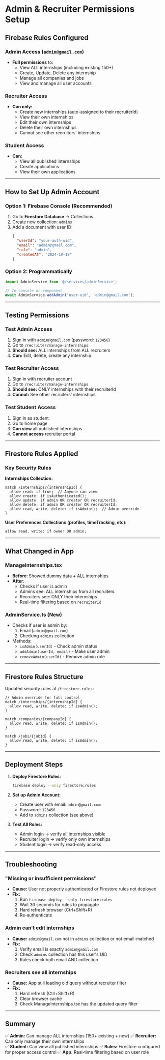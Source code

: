 # Admin & Recruiter Permissions Setup

## Firebase Rules Configured

### Admin Access (`admin@gmail.com`)
- **Full permissions** to:
  - View ALL internships (including existing 150+)
  - Create, Update, Delete any internship
  - Manage all companies and jobs
  - View and manage all user accounts

### Recruiter Access
- **Can only:**
  - Create new internships (auto-assigned to their recruiterId)
  - View their own internships
  - Edit their own internships
  - Delete their own internships
  - Cannot see other recruiters' internships

### Student Access
- **Can:**
  - View all published internships
  - Create applications
  - View their own applications

---

## How to Set Up Admin Account

### Option 1: Firebase Console (Recommended)
1. Go to **Firestore Database** → Collections
2. Create new collection: `admins`
3. Add a document with user ID:
   ```json
   {
     "userId": "your-auth-uid",
     "email": "admin@gmail.com",
     "role": "admin",
     "createdAt": "2024-10-18"
   }
   ```

### Option 2: Programmatically
```typescript
import AdminService from '@/services/adminService';

// In console or component
await AdminService.addAdmin('user-uid', 'admin@gmail.com');
```

---

## Testing Permissions

### Test Admin Access
1. Sign in with `admin@gmail.com` (password: `123456`)
2. Go to `/recruiter/manage-internships`
3. **Should see:** ALL internships from ALL recruiters
4. **Can:** Edit, delete, create any internship

### Test Recruiter Access
1. Sign in with recruiter account
2. Go to `/recruiter/manage-internships`
3. **Should see:** ONLY internships with their recruiterId
4. **Cannot:** See other recruiters' internships

### Test Student Access
1. Sign in as student
2. Go to home page
3. **Can view** all published internships
4. **Cannot access** recruiter portal

---

## Firestore Rules Applied

### Key Security Rules

**Internships Collection:**
```firestore
match /internships/{internshipId} {
  allow read: if true;  // Anyone can view
  allow create: if isAuthenticated();
  allow update: if admin OR creator OR recruiterId;
  allow delete: if admin OR creator OR recruiterId;
  allow read, write, delete: if isAdmin();  // Admin override
}
```

**User Preferences Collections (profiles, timeTracking, etc):**
```firestore
allow read, write: if owner OR admin;
```

---

## What Changed in App

### ManageInternships.tsx
- **Before:** Showed dummy data + ALL internships
- **After:** 
  - Checks if user is admin
  - Admins see: ALL internships from all recruiters
  - Recruiters see: ONLY their internships
  - Real-time filtering based on `recruiterId`

### AdminService.ts (New)
- Checks if user is admin by:
  1. Email (`admin@gmail.com`)
  2. Checking `admins` collection
- Methods:
  - `isAdmin(userId)` - Check admin status
  - `addAdmin(userId, email)` - Make user admin
  - `removeAdmin(userId)` - Remove admin role

---

## Firestore Rules Structure

Updated security rules at `/firestore.rules`:

```firestore
// Admin override for full control
match /internships/{internshipId} {
  allow read, write, delete: if isAdmin();
}

match /companies/{companyId} {
  allow read, write, delete: if isAdmin();
}

match /jobs/{jobId} {
  allow read, write, delete: if isAdmin();
}
```

---

## Deployment Steps

1. **Deploy Firestore Rules:**
   ```bash
   firebase deploy --only firestore:rules
   ```

2. **Set up Admin Account:**
   - Create user with email: `admin@gmail.com`
   - Password: `123456`
   - Add to `admins` collection (see above)

3. **Test All Roles:**
   - Admin login → verify all internships visible
   - Recruiter login → verify only own internships
   - Student login → verify read-only access

---

## Troubleshooting

### "Missing or insufficient permissions"
- **Cause:** User not properly authenticated or Firestore rules not deployed
- **Fix:** 
  1. Run `firebase deploy --only firestore:rules`
  2. Wait 30 seconds for rules to propagate
  3. Hard refresh browser (Ctrl+Shift+R)
  4. Re-authenticate

### Admin can't edit internships
- **Cause:** `admin@gmail.com` not in `admins` collection or not email-matched
- **Fix:**
  1. Verify email is exactly `admin@gmail.com`
  2. Check `admins` collection has this user's UID
  3. Rules check both email AND collection

### Recruiters see all internships
- **Cause:** App still loading old query without recruiter filter
- **Fix:**
  1. Hard refresh (Ctrl+Shift+R)
  2. Clear browser cache
  3. Check ManageInternships.tsx has the updated query filter

---

## Summary

✅ **Admin:** Can manage ALL internships (150+ existing + new)
✅ **Recruiter:** Can only manage their own internships  
✅ **Student:** Can view all published internships
✅ **Rules:** Firestore configured for proper access control
✅ **App:** Real-time filtering based on user role
